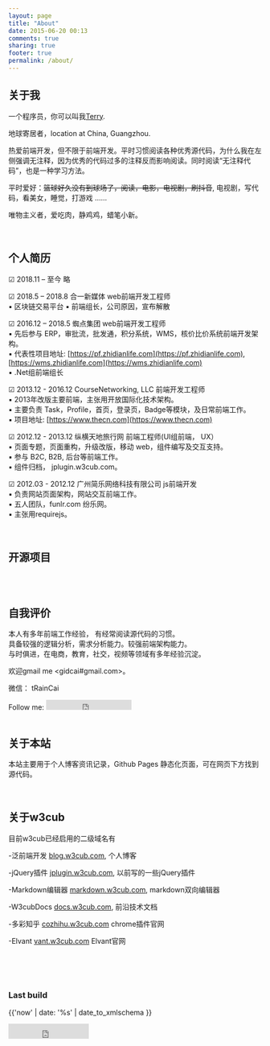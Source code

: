 ```yaml
---
layout: page
title: "About"
date: 2015-06-20 00:13
comments: true
sharing: true
footer: true
permalink: /about/
---
```

  



## 关于我

一个程序员，你可以叫我[Terry](https://github.com/icai). 

地球寄居者，<i class="fa fa-map-marker fa-lg"></i><span class="sr-only">location at</span> China, Guangzhou.

热爱前端开发，但不限于前端开发。平时习惯阅读各种优秀源代码，为什么我在左侧强调无注释，因为优秀的代码过多的注释反而影响阅读。同时阅读“无注释代码”，也是一种学习方法。


平时爱好：<del>篮球好久没有到球场了，阅读，电影，电视剧，刷抖音</del>, 电视剧，写代码，看美女，睡觉，打游戏 ……

唯物主义者，爱吃肉，静鸡鸡，蜡笔小新。


<br>



## 个人简历


☑ 2018.11 – 至今  略
 

☑ 2018.5 – 2018.8 合一新媒体 web前端开发工程师    
▪ 区块链交易平台
▪ 前端组长，公司原因，宣布解散   


☑ 2016.12 – 2018.5 蜘点集团 web前端开发工程师   
▪ 先后参与 ERP，审批流，批发通，积分系统，WMS，核价比价系统前端开发架构。  
▪ 代表性项目地址: [https://pf.zhidianlife.com](https://pf.zhidianlife.com), [https://wms.zhidianlife.com](https://wms.zhidianlife.com)    
▪ .Net组前端组长


☑ 2013.12 - 2016.12 CourseNetworking, LLC 前端开发工程师   
▪ 2013年改版主要前端，主张用开放国际化技术架构。  
▪ 主要负责 Task，Profile，首页，登录页，Badge等模块，及日常前端工作。    
▪ 项目地址: [https://www.thecn.com](https://www.thecn.com)  



☑ 2012.12 - 2013.12 纵横天地旅行网 前端工程师(UI组前端， UX）  
▪ 页面专题，页面重构，升级改版，移动 web，组件编写及交互支持。  
▪ 参与 B2C, B2B, 后台等前端工作。  
▪ 组件归档， jplugin.w3cub.com。


☑ 2012.03 - 2012.12 广州简乐网络科技有限公司 js前端开发   
▪	负责网站页面架构，网站交互前端工作。   
▪	五人团队，funlr.com 纷乐网。   
▪	主张用requirejs。   


<br>


## 开源项目



<br>
<br>


## 自我评价

本人有多年前端工作经验， 有经常阅读源代码的习惯。    
具备较强的逻辑分析，需求分析能力。较强前端架构能力。   
与时俱进，在电商，教育，社交，视频等领域有多年经验沉淀。  



欢迎gmail me <gidcai#gmail.com>。

微信： tRainCai


<div>
Follow me: <iframe src="https://ghbtns.com/github-btn.html?user=icai&type=follow&count=true" frameborder="0" scrolling="0" width="170px" height="20px" class="ghbtn"></iframe>
</div>
<br>

## 关于本站
本站主要用于个人博客资讯记录，Github Pages 静态化页面，可在网页下方找到源代码。

<br>

## 关于w3cub

目前w3cub已经启用的二级域名有 

-泛前端开发
<a href="https://blog.w3cub.com/" target="_blank">blog.w3cub.com</a>, 个人博客   

-jQuery插件
<a href="http://jplugin.w3cub.com/" target="_blank">jplugin.w3cub.com</a>, 以前写的一些jQuery插件   

-Markdown编辑器
<a href="http://markdown.w3cub.com/" target="_blank">markdown.w3cub.com</a>, markdown双向编辑器   

-W3cubDocs
<a href="https://docs.w3cub.com/" target="_blank">docs.w3cub.com</a>, 前沿技术文档   

-多彩知乎
<a href="http://cozhihu.w3cub.com/" target="_blank">cozhihu.w3cub.com</a> chrome插件官网  

-Elvant
<a href="https://vant.w3cub.com/" target="_blank">vant.w3cub.com</a> Elvant官网   


<br>



<br>
<br>

### Last build

<span> {{'now' | date: '%s' | date_to_xmlschema }}</span> <br>

<iframe src="https://ghbtns.com/github-btn.html?user=icai&repo=icai.github.io&type=star&count=true" frameborder="0" scrolling="0" width="160px" height="30px" class="ghbtn"></iframe>

<br>

